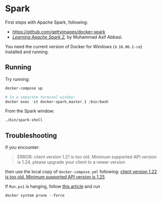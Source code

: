 # Spark

First steps with Apache Spark, following:

- https://github.com/gettyimages/docker-spark
- _[Learning Apache Spark 2](http://a.co/d/5X8Bb7b)_, by Muhammad Asif Abbasi.

You need the current version of Docker for Windows (&ge; `18.06.1-ce`) installed
and running.

## Running

Try running:

```powershell
docker-compose up

# In a separate terminal window:
docker exec -it docker-spark_master_1 /bin/bash
```

From the Spark window:

```bash
./bin/spark-shell
```

## Troubleshooting

If you encounter:

> ERROR: client version 1.21 is too old. Minimum supported API version is 1.24, please upgrade your client to a newer version

then use the local copy of `docker-compose.yml` following:
[client version 1.22 is too old. Minimum supported API version is 1.25](https://github.com/docker/compose/issues/5103)

If `Run.ps1` is hanging, follow [this article](https://docs.docker.com/engine/reference/commandline/system_prune/)
and run

```powershell
docker system prune --force
```
